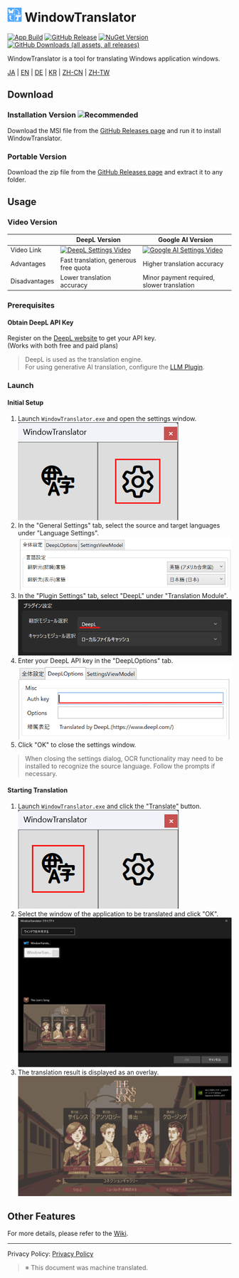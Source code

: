 # <img src="images/wt.png" width="32" > WindowTranslator

[![App Build](https://github.com/Freeesia/WindowTranslator/actions/workflows/dotnet-desktop.yml/badge.svg)](https://github.com/Freeesia/WindowTranslator/actions/workflows/dotnet-desktop.yml)
[![GitHub Release](https://img.shields.io/github/v/release/Freeesia/WindowTranslator)](https://github.com/Freeesia/WindowTranslator/releases/latest)
[![NuGet Version](https://img.shields.io/nuget/v/WindowTranslator.Abstractions)](https://www.nuget.org/packages/WindowTranslator.Abstractions)
[![GitHub Downloads (all assets, all releases)](https://img.shields.io/github/downloads/Freeesia/WindowTranslator/total)](https://github.com/Freeesia/WindowTranslator/releases/latest)

WindowTranslator is a tool for translating Windows application windows.

[JA](README.md) | [EN](./README.en.md) | [DE](./README.de.md) | [KR](./README.kr.md) | [ZH-CN](./README.zh-cn.md) | [ZH-TW](./README.zh-tw.md)

## Download

### Installation Version ![Recommended](https://img.shields.io/badge/Recommended-brightgreen)
Download the MSI file from the [GitHub Releases page](https://github.com/Freeesia/WindowTranslator/releases/latest) and run it to install WindowTranslator.

### Portable Version
Download the zip file from the [GitHub Releases page](https://github.com/Freeesia/WindowTranslator/releases/latest) and extract it to any folder.

## Usage

### Video Version
|               | DeepL Version | Google AI Version |
| ------------- | ------------- | ----------------- |
| Video Link    | [![DeepL Settings Video](https://github.com/user-attachments/assets/4abd512f-cff9-45a8-852b-722641458f0b)](https://youtu.be/D7Yb6rIVPI0) | [![Google AI Settings Video](https://github.com/user-attachments/assets/9d3a91ab-f1aa-4079-be68-622212ab1b68)](https://youtu.be/Oht0z03M91I) |
| Advantages    | Fast translation, generous free quota | Higher translation accuracy |
| Disadvantages | Lower translation accuracy | Minor payment required, slower translation |

### Prerequisites

#### Obtain DeepL API Key
Register on the [DeepL website](https://www.deepl.com/pro-api) to get your API key.  
(Works with both free and paid plans)

> DeepL is used as the translation engine.  
> For using generative AI translation, configure the [LLM Plugin](https://github.com/Freeesia/WindowTranslator/wiki/LLMPlugin).

### Launch

#### Initial Setup

1. Launch `WindowTranslator.exe` and open the settings window.  
   ![Settings](images/settings.png)
2. In the "General Settings" tab, select the source and target languages under "Language Settings".  
   ![Language Settings](images/language.png)
3. In the "Plugin Settings" tab, select "DeepL" under "Translation Module".  
   ![Translation Module](images/translate_module.png)
4. Enter your DeepL API key in the "DeepLOptions" tab.  
   ![DeepL Settings](images/deepl.png)
5. Click "OK" to close the settings window.

> When closing the settings dialog, OCR functionality may need to be installed to recognize the source language. Follow the prompts if necessary.

#### Starting Translation

1. Launch `WindowTranslator.exe` and click the "Translate" button.  
   ![Translate Button](images/translate.png)
2. Select the window of the application to be translated and click "OK".  
   ![Window Selection](images/select.png)
3. The translation result is displayed as an overlay.  
   ![Translation Result](images/result.png)

## Other Features

For more details, please refer to the [Wiki](https://github.com/Freeesia/WindowTranslator/wiki).

---  
Privacy Policy: [Privacy Policy](PrivacyPolicy.en.md)

> ※ This document was machine translated.